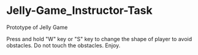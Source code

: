 # Jelly-Game_Instructor-Task
Prototype of Jelly Game

Press and hold "W" key or "S" key to change the shape of player to avoid obstacles. Do not touch the obstacles. Enjoy.
